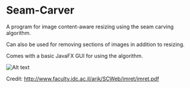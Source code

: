 # Seam-Carver
A program for image content-aware resizing using the seam carving algorithm. 

Can also be used for removing sections of images in addition to resizing.

Comes with a basic JavaFX GUI for using the algorithm.

![Alt text](https://user-images.githubusercontent.com/5619132/44302497-e062e700-a2f7-11e8-9e47-3fa1e194a84b.png)

Credit: http://www.faculty.idc.ac.il/arik/SCWeb/imret/imret.pdf
